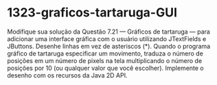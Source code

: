# 1323-graficos-tartaruga-GUI
Modifique sua solução da Questão 7.21 — Gráficos de tartaruga — para adicionar uma interface gráfica com
o usuário utilizando JTextFields e JButtons. Desenhe linhas em vez de asteriscos (*). Quando o programa gráfico de tartaruga especificar um movimento, traduza o número de posições em um número de pixels na tela multiplicando o número de posições por 10 (ou
qualquer valor que você escolher). Implemente o desenho com os recursos da Java 2D API.
